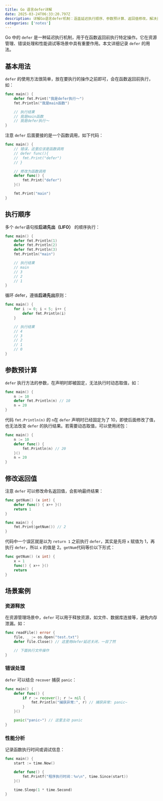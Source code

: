 ```yaml
---
title: Go 语言defer详解
date: 2025-03-24T06:33:20.797Z
description: 详解Go语言defer机制：涵盖延迟执行顺序、参数预计算、返回值修改，解决资源管理与错误处理难题，提升代码健壮性与可维护性。
categories: ['notes']
---
```


Go 中的 `defer` 是一种延迟执行机制，用于在函数返回前执行特定操作。它在资源管理、错误处理和性能调试等场景中具有重要作用。本文详细记录 `defer` 的用法。

<!-- more -->

## 基本用法

`defer` 的使用方法很简单，放在要执行的操作之前即可，会在函数返回前执行，如：

```go
func main() {
	defer fmt.Print("我是defer执行～")
	fmt.Println("我是main函数")

    // 执行结果
    // 我是main函数
    // 我是defer执行～
}
```

注意 `defer` 后面要接的是一个函数调用，如下代码：

```go
func main() {
    // 错误，这里应该是函数调用
	// defer func(){
	// 	fmt.Print("defer")
	// }

    // 修改为函数调用
    defer func() {
	    fmt.Print("defer")
	}()

	fmt.Print("main")
}
```

## 执行顺序

多个 `defer`语句按**后进先出（LIFO）** 的顺序执行：

```go
func main() {
	defer fmt.Println(1)
	defer fmt.Println(2)
	defer fmt.Println(3)
	fmt.Println("main")

    // 执行结果
    // main
    // 3
    // 2
    // 1
}
```

循环 defer，遵循**后进先出**原则：

```go
func main() {
	for i := 0; i < 5; i++ {
		defer fmt.Println(i)
	}

    // 执行结果
    // 4
    // 3
    // 2
    // 1
    // 0
}
```

## 参数预计算

`defer` 执行方法的参数，在声明时即被固定，无法执行时动态取值，如：

```go
func main() {
	n := 10
	defer fmt.Println(n) // 10
	n = 20
}
```

代码 `fmt.Println(n)` 的 `n`在 `defer` 声明时已经固定为了 10，即使后面修改了值，也无法改变 `defer` 的执行结果。若需要动态取值，可以使用闭包：

```go
func main() {
	n := 10
	defer func() {
		fmt.Println(n) // 20
	}()
	n = 20
}
```

## 修改返回值

注意 `defer` 可以修改命名返回值，会影响最终结果：

```go
func getNum() (x int) {
	defer func() { x++ }()
	return 1
}

func main() {
	fmt.Print(getNum()) // 2
}
```

代码中一个误区就是以为 `return 1` 之前执行 `defer`，其实是先将 `x` 赋值为 1，再执行 `defer`，所以 `x` 的值是 2。`getNum`代码等价以下形式：

```go
func getNum() (x int) {
	x = 1
	func() { x++ }()
	return
}
```

## 场景案例

### 资源释放

在资源管理场景中，`defer` 可以用于释放资源，如文件、数据库连接等，避免内存泄漏。如：

```go
func readFile() error {
	file, _ := os.Open("test.txt")
	defer file.Close() // 这里用defer延迟关闭，一目了然

    // 下面执行文件操作
}
```

### 错误处理

`defer` 可以结合 `recover` 捕获 `panic`：

```go
func main() {
	defer func() {
		if r := recover(); r != nil {
			fmt.Println("捕获异常:", r) // 捕获异常: panic~
		}
	}()

	panic("panic~") // 这里主动 panic
}
```

### 性能分析

记录函数执行时间或调试信息：

```go
func main() {
	start := time.Now()

	defer func() {
		fmt.Printf("程序执行时间：%v\n", time.Since(start))
	}()

	time.Sleep(1 * time.Second)
}
```
